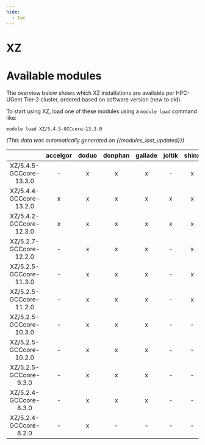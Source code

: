 ```yaml
---
hide:
  - toc
---
```


XZ
==

# Available modules


The overview below shows which XZ installations are available per HPC-UGent Tier-2 cluster, ordered based on software version (new to old).

To start using XZ, load one of these modules using a `module load` command like:

```shell
module load XZ/5.4.5-GCCcore-13.3.0
```

*(This data was automatically generated on {{modules_last_updated}})*  

| |accelgor|doduo|donphan|gallade|joltik|shinx|skitty|
| :---: | :---: | :---: | :---: | :---: | :---: | :---: | :---: |
|XZ/5.4.5-GCCcore-13.3.0|-|x|x|x|-|x|x|
|XZ/5.4.4-GCCcore-13.2.0|x|x|x|x|x|x|x|
|XZ/5.4.2-GCCcore-12.3.0|x|x|x|x|x|x|x|
|XZ/5.2.7-GCCcore-12.2.0|-|x|x|x|-|x|-|
|XZ/5.2.5-GCCcore-11.3.0|-|x|x|x|-|x|-|
|XZ/5.2.5-GCCcore-11.2.0|-|x|x|x|-|x|-|
|XZ/5.2.5-GCCcore-10.3.0|-|x|x|x|-|-|-|
|XZ/5.2.5-GCCcore-10.2.0|-|x|x|x|-|-|-|
|XZ/5.2.5-GCCcore-9.3.0|-|x|x|x|-|-|-|
|XZ/5.2.4-GCCcore-8.3.0|-|x|x|x|-|-|-|
|XZ/5.2.4-GCCcore-8.2.0|-|x|-|-|-|-|-|

